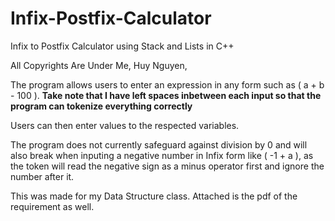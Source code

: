 # Infix-Postfix-Calculator
Infix to Postfix Calculator using Stack and Lists in C++

All Copyrights Are Under Me, Huy Nguyen, 

The program allows users to enter an expression in any form such as ( a + b - 100 ).
**Take note that I have left spaces inbetween each input so that the program can tokenize everything correctly**

Users can then enter values to the respected variables.

The program does not currently safeguard against division by 0 and will also break when inputing a negative number in
Infix form like ( -1 + a ), as the token will read the negative sign as a minus operator first and ignore the number after it.

This was made for my Data Structure class. Attached is the pdf of the requirement as well.
